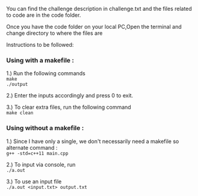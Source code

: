 You can find the challenge description in challenge.txt and the files related to code are in the code folder.

Once you have the code folder on your local PC,Open the terminal and change directory to where the files are

Instructions to be followed:


### Using with a makefile :

1.) Run the following commands <br /> 
`make` <br />
`./output`

2.) Enter the inputs accordingly and press 0 to exit.

3.) To clear extra files, run the following command <br />
`make clean`
 
### Using without a makefile :

1.) Since I have only a single, we don't necessarily need a makefile so alternate command : <br /> 
`g++ -std=c++11 main.cpp`

2.) To input via console, run <br />
`./a.out`

3.) To use an input file <br />
`./a.out <input.txt> output.txt`

